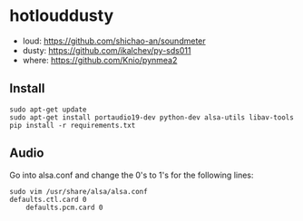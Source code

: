 # hotlouddusty

- loud: https://github.com/shichao-an/soundmeter
- dusty: https://github.com/ikalchev/py-sds011
- where: https://github.com/Knio/pynmea2

## Install

	sudo apt-get update
	sudo apt-get install portaudio19-dev python-dev alsa-utils libav-tools
	pip install -r requirements.txt 
	
## Audio

Go into alsa.conf and change the 0's to 1's for the following lines:

	sudo vim /usr/share/alsa/alsa.conf
	defaults.ctl.card 0
    	defaults.pcm.card 0
